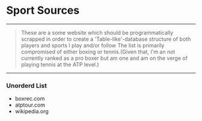 # Sport Sources
---
> These are a some website which should be programmatically scrapped in order to create a 'Table-like'-database structure of both players and sports I play and/or follow The list is primarily compromised of either boxing or tennis.(Given that, I'm an not currently ranked as a pro boxer but am one and am on the verge of playing tennis at the ATP level.)
---
### Unorderd List

- boxrec.com
- atptour.com
- wikipedia.org
